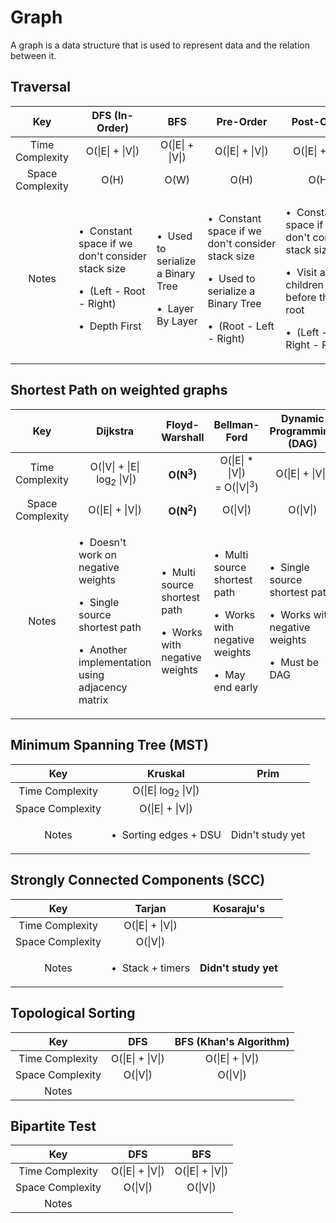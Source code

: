 # Graph
A graph is a data structure that is used to represent data and the relation between it.
## Traversal
<!-- Graph Traversal -->
<div align = "center">
  <table>
    <thead>
      <tr>
        <th align= "center">Key</th>
        <th align= "center">DFS (In-Order)</th>
        <th align= "center">BFS</th>
        <th align= "center">Pre-Order</th>
        <th align= "center">Post-Order</th>
        <th align= "center">Morris</th>
      </tr>
    </thead>
    <tbody>
    <!-- Time Complexity --> 
      <tr>
        <td align = "center">Time Complexity</td>    
        <td align = "center">O(|E| + |V|)</td>
        <td align = "center">O(|E| + |V|)</td>
        <td align = "center">O(|E| + |V|)</td>
        <td align = "center">O(|E| + |V|)</td>
        <td align = "center">O(|E|&nbsp;+&nbsp;|V|)</td>
      </tr>
      <!-- Space Complexity--> 
      <tr>
        <td align = "center">Space Complexity</td>
        <td align = "center">O(H)</td>
        <td align = "center">O(W)</td>
        <td align = "center">O(H)</td>
        <td align = "center">O(H)</td>
        <td align = "center">O(1)</td>
      </tr>
      <!-- Notes -->
      <tr>
        <td align = "center">Notes</td>
        <td align = "left">
          <p> •&nbsp; Constant space if we don't&nbsp;consider stack size </p>
          <p> •&nbsp; (Left - Root - Right) </p>
          <p> •&nbsp; Depth First </p>
        </td>
        <td align = "left">
          <p> •&nbsp; Used to serialize a Binary Tree </p>
          <p> •&nbsp; Layer By&nbsp;Layer </p>
         </td>
        <td align = "leftr">
          <p> •&nbsp; Constant space if we don't&nbsp;consider stack size </p>
          <p> •&nbsp; Used to serialize a Binary Tree </p>
          <p> •&nbsp; (Root - Left - Right) </p>
        </td>
        <td align = "left">
          <p> •&nbsp; Constant space if we don't&nbsp;consider stack size </p>
          <p> •&nbsp; Visit all the children before the root </p>
          <p> •&nbsp; (Left - Right - Root) </p>
        </td>
        <td align = "left"> <strong> Didn't study yet </strong></td>
      </tr>
    </tbody>
  </table>
</div>


## Shortest Path on weighted graphs
<!-- Graph Shortest Path -->
<div align = "center">
  <table>
    <thead>
      <tr>
        <th align= "center">Key</th>
        <th align= "center">Dijkstra</th>
        <th align= "center">Floyd-Warshall</th>
        <th align= "center">Bellman-Ford</th>
        <th align= "center">Dynamic Programming (DAG)</th>
        <th align= "center">Bidirectional</th>
      </tr>
    </thead>
    <tbody>
    <!-- Time Complexity --> 
      <tr>
        <td align = "center">Time Complexity</td>    
        <td align = "center">O(|V| + |E|&nbsp;log<sub>2</sub>&nbsp;|V|)</td>
        <td align = "center"><strong>O(N<sup>3</sup>)</strong></td>
        <td align = "center">O(|E| * |V|) =&nbsp;O(|V|<sup>3</sup>)</td>
        <td align = "center">O(|E| + |V|)</td>
        <td align = "center"></td>
      </tr>
      <!-- Space Complexity--> 
      <tr>
        <td align = "center">Space Complexity</td>
        <td align = "center">O(|E| + |V|)</td>
        <td align = "center"><strong>O(N<sup>2</sup>)</strong></td>
        <td align = "center">O(|V|)</td>
        <td align = "center">O(|V|)</td>
        <td align = "center"></td>
      </tr>
      <!-- Notes -->
      <tr>
        <td align = "center">Notes</td>
        <td align = "left">
          <p> •&nbsp; Doesn't work on negative weights </p>
          <p> •&nbsp; Single source shortest path </p>
          <p> •&nbsp; Another implementation using adjacency matrix </p>
        </td>
        <td align = "left">
          <p> •&nbsp; Multi source shortest path </p>
          <p> •&nbsp; Works with negative weights </p>
        </td>
        <td align = "leftr">
          <p> •&nbsp; Multi source shortest path </p>
          <p> •&nbsp; Works with negative weights </p>
          <p> •&nbsp; May end early </p>
        </td>
        <td align = "left">
          <p> •&nbsp; Single source shortest path </p>
          <p> •&nbsp; Works with negative weights </p>
          <p> •&nbsp; Must be DAG </p>
        </td>
        <td align = "left"> <strong> Didn't study yet </strong></td>
      </tr>
    </tbody>
  </table>
</div>


<h2> Minimum Spanning Tree (MST) </h2>
<!-- Spanning Tree -->
<div align = "center">
  <table>
    <thead>
      <tr>
        <th align= "center">Key</th>
        <th align= "center">Kruskal</th>
        <th align= "center">Prim</th>
      </tr>
    </thead>
    <tbody>
    <!-- Time Complexity --> 
      <tr>
        <td align = "center">Time Complexity</td>    
        <td align = "center">O(|E|&nbsp;log<sub>2</sub>&nbsp;|V|)</td>
        <td align = "center"></td>
      </tr>
      <!-- Space Complexity--> 
      <tr>
        <td align = "center">Space Complexity</td>
        <td align = "center">O(|E| + |V|)</td>
        <td align = "center"></td>
      </tr>
      <!-- Notes -->
      <tr>
        <td align = "center">Notes</td>
        <td align = "left">
          <p> •&nbsp; Sorting edges + DSU </p>
        </td>
        <td align = "left">
          Didn't study yet
        </td>
      </tr>
    </tbody>
  </table>
</div>


<h2> Strongly Connected Components (SCC) </h2>
<!-- Strongly Connected Components -->
<div align = "center">
  <table>
    <thead>
      <tr>
        <th align= "center">Key</th>
        <th align= "center">Tarjan</th>
        <th align= "center">Kosaraju's</th>
      </tr>
    </thead>
    <tbody>
    <!-- Time Complexity --> 
      <tr>
        <td align = "center">Time Complexity</td>    
        <td align = "center">O(|E| + |V|)</td>
        <td align = "center"></td>
      </tr>
      <!-- Space Complexity--> 
      <tr>
        <td align = "center">Space Complexity</td>
        <td align = "center">O(|V|)</td>
        <td align = "center"></td>
      </tr>
      <!-- Notes -->
      <tr>
        <td align = "center">Notes</td>
        <td align = "left">
          <p> •&nbsp; Stack + timers </p>
        </td>
        <td align = "left">
          <strong> Didn't study yet </strong>
        </td>
      </tr>
    </tbody>
  </table>
</div>

<h2> Topological Sorting </h2>
<!-- Topological Sorting -->
<div align = "center">
  <table>
    <thead>
      <tr>
        <th align= "center">Key</th>
        <th align= "center">DFS</th>
        <th align= "center">BFS (Khan's Algorithm)</th>
      </tr>
    </thead>
    <tbody>
    <!-- Time Complexity --> 
      <tr>
        <td align = "center">Time Complexity</td>    
        <td align = "center">O(|E| + |V|)</td>
        <td align = "center">O(|E| + |V|)</td>
      </tr>
      <!-- Space Complexity--> 
      <tr>
        <td align = "center">Space Complexity</td>
        <td align = "center">O(|V|)</td>
        <td align = "center">O(|V|)</td>
      </tr>
      <!-- Notes -->
      <tr>
        <td align = "center">Notes</td>
        <td align = "left">
        </td>
        <td align = "left">
        </td>
      </tr>
    </tbody>
  </table>
</div>

<h2> Bipartite Test </h2>
<!-- Bipartite Test -->
<div align = "center">
  <table>
    <thead>
      <tr>
        <th align= "center">Key</th>
        <th align= "center">DFS</th>
        <th align= "center">BFS</th>
      </tr>
    </thead>
    <tbody>
    <!-- Time Complexity --> 
      <tr>
        <td align = "center">Time Complexity</td>    
        <td align = "center">O(|E| + |V|)</td>
        <td align = "center">O(|E| + |V|)</td>
      </tr>
      <!-- Space Complexity--> 
      <tr>
        <td align = "center">Space Complexity</td>
        <td align = "center">O(|V|)</td>
        <td align = "center">O(|V|)</td>
      </tr>
      <!-- Notes -->
      <tr>
        <td align = "center">Notes</td>
        <td align = "left">
          <p></p>
        </td>
        <td align = "left">
        </td>
      </tr>
    </tbody>
  </table>
</div>
